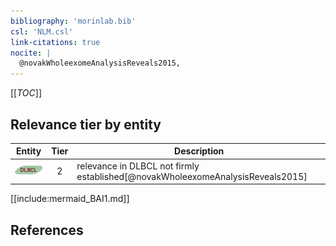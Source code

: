 ```yaml
---
bibliography: 'morinlab.bib'
csl: 'NLM.csl'
link-citations: true
nocite: |
  @novakWholeexomeAnalysisReveals2015, 
---
```


[[_TOC_]]




## Relevance tier by entity

|Entity|Tier|Description|
|:------:|:----:|--------------------------------------|
|![DLBCL](images/icons/DLBCL_tier2.png)|2|relevance in DLBCL not firmly established[@novakWholeexomeAnalysisReveals2015]|





[[include:mermaid_BAI1.md]]

## References


